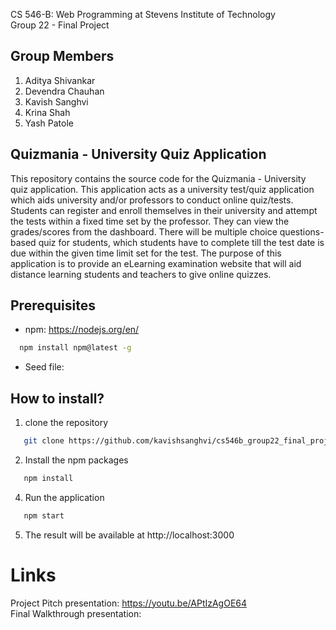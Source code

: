 CS 546-B: Web Programming at Stevens Institute of Technology  
Group 22 - Final Project

## Group Members
1. Aditya Shivankar
2. Devendra Chauhan
3. Kavish Sanghvi
4. Krina Shah
5. Yash Patole

## Quizmania - University Quiz Application
This repository contains the source code for the Quizmania - University quiz application. This application acts as a university test/quiz application which aids university and/or professors to conduct online quiz/tests. Students can register and enroll themselves in their university and attempt the tests within a fixed time set by the professor. They can view the grades/scores from the dashboard. There will be multiple choice questions-based quiz for students, which students have to complete till the test date is due within the given time limit set for the test. The purpose of this application is to provide an eLearning examination website that will aid distance learning students and teachers to give online quizzes.

## Prerequisites
* npm: https://nodejs.org/en/
```sh
  npm install npm@latest -g
  ```
* Seed file: 


## How to install?
1. clone the repository
```sh
   git clone https://github.com/kavishsanghvi/cs546b_group22_final_project.git
   ```
2. Install the npm packages
```sh
   npm install
   ```
4. Run the application
```sh
   npm start
   ```
5. The result will be available at http://localhost:3000

# Links
Project Pitch presentation: https://youtu.be/APtIzAgOE64  
Final Walkthrough presentation: 

